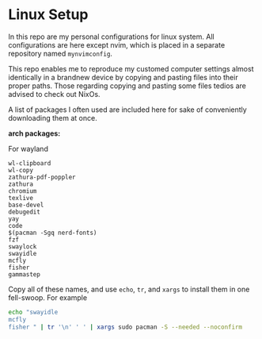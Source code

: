 # Linux Setup

In this repo are my personal configurations for linux system. 
All configurations are here except nvim, which is placed in a separate repository named `mynvimconfig`.

This repo enables me to reproduce my customed computer settings almost identically in a brandnew device by copying and pasting files into their proper paths. 
Those regarding copying and pasting some files tedios are advised to check out NixOs.

A list of packages I often used are included here for sake of conveniently downloading them at once. 

__arch packages:__

For wayland
```
wl-clipboard
wl-copy
zathura-pdf-poppler
zathura
chromium
texlive
base-devel
debugedit
yay
code
$(pacman -Sgq nerd-fonts)
fzf
swaylock
swayidle
mcfly
fisher
gammastep
```

Copy all of these names, and use `echo`, `tr`, and `xargs` to install them in one fell-swoop. For example

```sh
echo "swayidle
mcfly
fisher " | tr '\n' ' ' | xargs sudo pacman -S --needed --noconfirm
```
